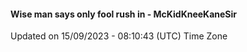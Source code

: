 #### Wise man says only fool rush in - McKidKneeKaneSir
Updated on 15/09/2023 - 08:10:43 (UTC) Time Zone
